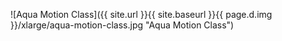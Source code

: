 ![Aqua Motion Class]({{ site.url }}{{ site.baseurl }}{{ page.d.img }}/xlarge/aqua-motion-class.jpg "Aqua Motion Class")
